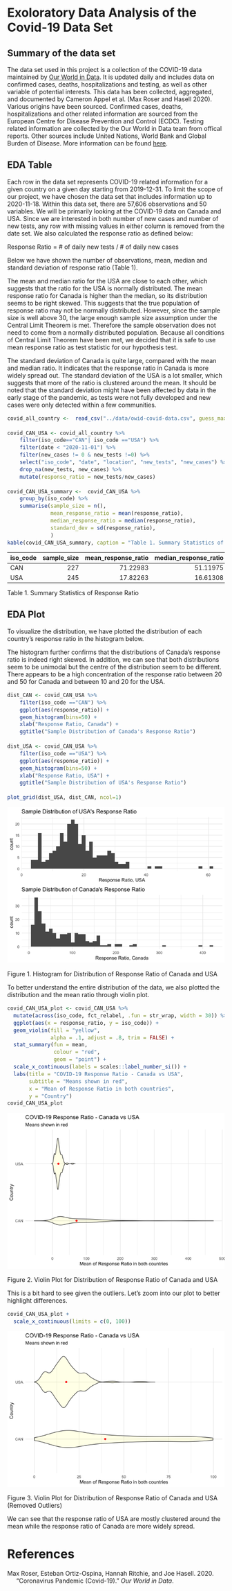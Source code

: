 Exoloratory Data Analysis of the Covid-19 Data Set
================

## Summary of the data set

The data set used in this project is a collection of the COVID-19 data
maintained by [Our World in
Data](https://ourworldindata.org/coronavirus). It is updated daily and
includes data on confirmed cases, deaths, hospitalizations and testing,
as well as other variable of potential interests. This data has been
collected, aggregated, and documented by Cameron Appel et al. (Max Roser
and Hasell 2020). Various origins have been sourced. Confirmed cases,
deaths, hospitalizations and other related information are sourced from
the European Centre for Disease Prevention and Control (ECDC). Testing
related information are collected by the Our World in Data team from
offical reports. Other sources include United Nations, World Bank and
Global Burden of Disease. More information can be found
[here](https://github.com/owid/covid-19-data/blob/master/public/data/owid-covid-codebook.csv).

## EDA Table

Each row in the data set represents COVID-19 related information for a
given country on a given day starting from 2019-12-31. To limit the
scope of our project, we have chosen the data set that includes
information up to 2020-11-18. Within this data set, there are 57,606
observations and 50 variables. We will be primarily looking at the
COVID-19 data on Canada and USA. Since we are interested in both number
of new cases and number of new tests, any row with missing values in
either column is removed from the date set. We also calculated the
response ratio as defined below:

Response Ratio = \# of daily new tests / \# of daily new cases

Below we have shown the number of observations, mean, median and
standard deviation of response ratio (Table 1).

The mean and median ratio for the USA are close to each other, which
suggests that the ratio for the USA is normally distributed. The mean
response ratio for Canada is higher than the median, so its distribution
seems to be right skewed. This suggests that the true population of
response ratio may not be normally distributed. However, since the
sample size is well above 30, the large enough sample size assumption
under the Central Limit Theorem is met. Therefore the sample observation
does not need to come from a normally distributed population. Because
all conditions of Central Limit Theorem have been met, we decided that
it is safe to use mean response ratio as test statistic for our
hypothesis test.

The standard deviation of Canada is quite large, compared with the mean
and median ratio. It indicates that the response ratio in Canada is more
widely spread out. The standard deviation of the USA is a lot smaller,
which suggests that more of the ratio is clustered around the mean. It
should be noted that the standard deviation might have been affected by
data in the early stage of the pandemic, as tests were not fully
developed and new cases were only detected within a few communities.

``` r
covid_all_country <-  read_csv("../data/owid-covid-data.csv", guess_max = 5000)

covid_CAN_USA <- covid_all_country %>% 
    filter(iso_code=="CAN"| iso_code =="USA") %>% 
    filter(date < "2020-11-01") %>% 
    filter(new_cases != 0 & new_tests !=0) %>% 
    select("iso_code", "date", "location", "new_tests", "new_cases") %>% 
    drop_na(new_tests, new_cases) %>% 
    mutate(response_ratio = new_tests/new_cases) 

covid_CAN_USA_summary <-  covid_CAN_USA %>% 
    group_by(iso_code) %>% 
    summarise(sample_size = n(),
              mean_response_ratio = mean(response_ratio),
              median_response_ratio = median(response_ratio),
              standard_dev = sd(response_ratio),
              )
kable(covid_CAN_USA_summary, caption = "Table 1. Summary Statistics of Response Ratio")
```

| iso\_code | sample\_size | mean\_response\_ratio | median\_response\_ratio | standard\_dev |
| :-------- | -----------: | --------------------: | ----------------------: | ------------: |
| CAN       |          227 |              71.22983 |                51.11975 |     64.476327 |
| USA       |          245 |              17.82263 |                16.61308 |      8.480732 |

Table 1. Summary Statistics of Response Ratio

## EDA Plot

To visualize the distribution, we have plotted the distribution of each
country’s response ratio in the histogram below.

The histogram further confirms that the distributions of Canada’s
response ratio is indeed right skewed. In addition, we can see that both
distributions seem to be unimodal but the centre of the distribution
seem to be different. There appears to be a high concentration of the
response ratio between 20 and 50 for Canada and between 10 and 20 for
the USA.

``` r
dist_CAN <- covid_CAN_USA %>% 
    filter(iso_code =="CAN") %>% 
    ggplot(aes(response_ratio)) +
    geom_histogram(bins=50) +
    xlab("Response Ratio, Canada") +
    ggtitle("Sample Distribution of Canada's Response Ratio")

dist_USA <- covid_CAN_USA %>% 
    filter(iso_code =="USA") %>% 
    ggplot(aes(response_ratio)) +
    geom_histogram(bins=50) +
    xlab("Response Ratio, USA") +
    ggtitle("Sample Distribution of USA's Response Ratio")

plot_grid(dist_USA, dist_CAN, ncol=1)
```

![](EDA_analysis_files/figure-gfm/EDA%20Plot-1.png)<!-- -->

Figure 1. Histogram for Distribution of Response Ratio of Canada and USA

To better understand the entire distribution of the data, we also
plotted the distribution and the mean ratio through violin plot.

``` r
covid_CAN_USA_plot <- covid_CAN_USA %>%
  mutate(across(iso_code, fct_relabel, .fun = str_wrap, width = 30)) %>%
  ggplot(aes(x = response_ratio, y = iso_code)) +
  geom_violin(fill = "yellow", 
              alpha = .1, adjust = .8, trim = FALSE) +
  stat_summary(fun = mean,
               colour = "red",
               geom = "point") +
  scale_x_continuous(labels = scales::label_number_si()) +
  labs(title = "COVID-19 Response Ratio - Canada vs USA",
       subtitle = "Means shown in red",
       x = "Mean of Response Ratio in both countries",
       y = "Country")
covid_CAN_USA_plot
```

![](EDA_analysis_files/figure-gfm/unnamed-chunk-1-1.png)<!-- -->

Figure 2. Violin Plot for Distribution of Response Ratio of Canada and
USA

This is a bit hard to see given the outliers. Let’s zoom into our plot
to better highlight differences.

``` r
covid_CAN_USA_plot + 
  scale_x_continuous(limits = c(0, 100))
```

![](EDA_analysis_files/figure-gfm/unnamed-chunk-2-1.png)<!-- -->

Figure 3. Violin Plot for Distribution of Response Ratio of Canada and
USA (Removed Outliers)

We can see that the response ratio of USA are mostly clustered around
the mean while the response ratio of Canada are more widely spread.

# References

<div id="refs" class="references hanging-indent">

<div id="ref-owidcoronavirus">

Max Roser, Esteban Ortiz-Ospina, Hannah Ritchie, and Joe Hasell. 2020.
“Coronavirus Pandemic (Covid-19).” *Our World in Data*.

</div>

</div>

